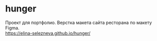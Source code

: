 # hunger
Проект для портфолио. Верстка макета сайта ресторана по макету Figma.  
https://elina-selezneva.github.io/hunger/
